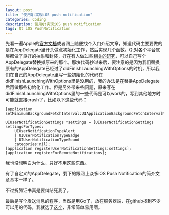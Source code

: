 ```yaml
---
layout: post
title: "使用Qt实现iOS push notification"
categories: Coding
description: 使用Qt实现iOS push notification
tags: Qt iOS PushNotification
---
```

先看一遍Apple的[官方文档](https://developer.apple.com/library/ios/documentation/NetworkingInternet/Conceptual/RemoteNotificationsPG/Introduction.html)或者网上随便找个入门介绍文章，知道代码主要要做的是在AppDelegate里开头做点初始化工作，然后实现几个函数。Qt对各个平台底层都做了良好的抽象和封装，好在有人做过些[相关的研究](https://github.com/colede/qt-app-delegate)，可以自己写个AppDelegate替换掉原来的那个。那块代码抄过来后，要注意的是因为我们替换原有的AppDelegate已经过了didFinishLaunchingWithOptions的时机，所以我们在自己的AppDelegate里写一些初始化的代码在didFinishLaunchingWithOptions里是没用的，我的办法是在替换AppDelegate后再做那些初始化工作。但是另外带来些问题，原来写在didFinishLaunchingWithOptions里的一些代码是可以work的，写到其他地方时可能就直接crash了，比如以下这些代码：

```objc
[application setMinimumBackgroundFetchInterval:UIApplicationBackgroundFetchIntervalMinimum];

UIUserNotificationSettings *settings = [UIUserNotificationSettings settingsForTypes:
    UIUserNotificationTypeAlert
    | UIUserNotificationTypeBadge
    | UIUserNotificationTypeSound
    categories:nil];
[application registerUserNotificationSettings:settings];
[application registerForRemoteNotifications];
```

我也没想明白为什么，只好不用这些东西。

有了自定义的AppDelegate，剩下的跟网上众多iOS Push Notification的简介文章基本一样了。

不过折腾证书真是要纠结死我了。

最后是写个发送消息的程序，当然是用Go了，放在服务器端，在github找到不少可以用的代码，我就选了[这个](https://github.com/anachronistic/apns)，非常简单易用啊。
